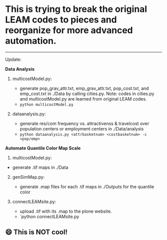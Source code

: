 # This is trying to break the original LEAM codes to pieces and reorganize for more advanced automation.

-----------
Update:

**Data Analysis**

1. multicostModel.py: 
   * generate pop_grav_attr.txt, emp_grav_attr.txt,
   pop_cost.txt, and emp_cost.txt in ./Data by calling cities.py.
   Note: codes in cities.py and multicostModel.py are learned
   from original LEAM codes.
   * `python multicostModel.py`

2. dataanalysis.py: 
   * generate res/com frequency vs. attractivenss & travelcost
   over population centers or employment centers in ./Data/analysis
   * `python dataanalysis.py <attrbasketnum> <costbasketnum> -c <pop/emp>`

**Automate Quantile Color Map Scale**

1. multicostModel.py:
  *  generate .tif maps in ./Data

2. genSimMap.py:
   * generate .map files for each .tif maps in ./Outputs for the quantile color

3. connectLEAMsite.py:
   * upload .tif with its .map to the plone website.
   * `python connectLEAMsite.py <username> <password>


:smile: This is NOT cool!
--------------------


